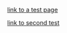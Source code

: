 <style>
  .inner {
    max-width: 1024px !important;
  }
</style>

<script>
  function logEvent(event) {
    console.log("logging an event");
    console.log(JSON.stringify(event));
  }
</script>

[link to a test page](test/index.md)

[link to second test](test2.md)

<script src="https://dev.valassis.eu/scripts/core/util/init.js"></script>
<div 
  id="ValassisGallery" 
  style="width: 100%" 
  data-lang="en"
  data-logEvent="logEvent"
  data-dpl="https://dev.valassis.eu/instances/Wobrock-Thulium/?token=Thulium%7CExample-497233%7C%7C%7C%7CRhlatJpNL4o%253D%7C1644499898940%7Cucc%3D0000000000000644499882001&digest=zn1oYv4H2w9a8KBDYEcV6WBh1N0%3D">
</div>
